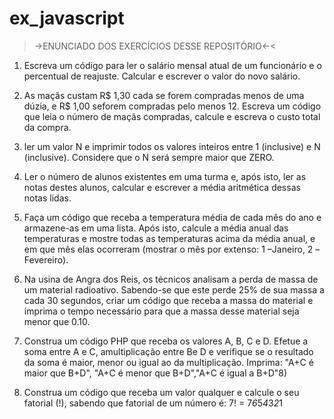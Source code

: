 # ex_javascript

>->ENUNCIADO DOS EXERCÍCIOS DESSE REPOSITÓRIO<-<
01. Escreva um código para ler o salário mensal atual de um funcionário e o percentual de reajuste. 
Calcular e escrever o valor do novo salário.

02. As maçãs custam R$ 1,30 cada se forem compradas menos de uma dúzia, e R$ 1,00 seforem compradas pelo menos 12. 
Escreva um código que leia o número de maçãs compradas, calcule e escreva o custo total da compra.

03. ler um valor N e imprimir todos os valores inteiros entre 1 (inclusive) e N (inclusive).
Considere que o N será sempre maior que ZERO.

04. Ler o número de alunos existentes em uma turma e, após isto, ler as notas destes alunos, calcular e escrever a média aritmética dessas notas lidas.

05. Faça um código que receba a temperatura média de cada mês do ano e armazene-as em uma lista.
Após isto, calcule a média anual das temperaturas e mostre todas as temperaturas acima da média anual, e em que mês elas ocorreram 
(mostrar o mês por extenso: 1 –Janeiro, 2 –Fevereiro).

06. Na usina de Angra dos Reis, os técnicos analisam a perda de massa de um material radioativo.
Sabendo-se que este perde 25% de sua massa a cada 30 segundos, criar um código que receba a massa do material 
e imprima o tempo necessário para que a massa desse material seja menor que 0.10.

07. Construa um código PHP que receba os valores A, B, C e D. 
Efetue a soma entre A e C, amultiplicação entre Be D e verifique se o resultado da soma é maior, menor ou igual ao da multiplicação. 
Imprima: "A+C é maior que B+D", "A+C é menor que B+D","A+C é igual a B+D"8) 

08. Construa um código que receba um valor qualquer e calcule o seu fatorial (!), sabendo que fatorial de um número é: 7! = 7*6*5*4*3*2*1
